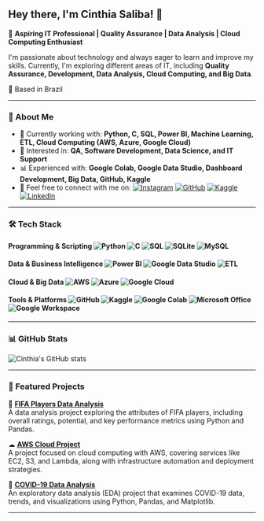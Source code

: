 ## Hey there, I'm Cinthia Saliba! 👋  

🎯 **Aspiring IT Professional | Quality Assurance | Data Analysis | Cloud Computing Enthusiast**  

I'm passionate about technology and always eager to learn and improve my skills. Currently, I'm exploring different areas of IT, including **Quality Assurance, Development, Data Analysis, Cloud Computing, and Big Data**.  

📍 Based in Brazil 

---

### 🚀 About Me  

- 🌱 Currently working with: **Python, C, SQL, Power BI, Machine Learning, ETL, Cloud Computing (AWS, Azure, Google Cloud)**  
- 🎯 Interested in: **QA, Software Development, Data Science, and IT Support**  
- 📊 Experienced with: **Google Colab, Google Data Studio, Dashboard Development, Big Data, GitHub, Kaggle**  
- 📩 Feel free to connect with me on:  [![Instagram](https://img.shields.io/badge/Instagram-%23E4405F.svg?&style=for-the-badge&logo=instagram&logoColor=white)](https://www.instagram.com/cmsaliba/)  [![GitHub](https://img.shields.io/badge/GitHub-%23121011.svg?&style=for-the-badge&logo=github&logoColor=white)](https://github.com/devcmsaliba) [![Kaggle](https://img.shields.io/badge/Kaggle-%23020C1B.svg?&style=for-the-badge&logo=kaggle&logoColor=white)](https://www.kaggle.com/cinthiamarcucisaliba)  [![LinkedIn](https://img.shields.io/badge/LinkedIn-%230077B5.svg?&style=for-the-badge&logo=linkedin&logoColor=white)](https://www.linkedin.com/in/cinthiamsaliba/)

---

### 🛠️ Tech Stack  

#### **Programming & Scripting**  ![Python](https://img.shields.io/badge/Python-%2314354C.svg?style=flat-square&logo=python)  ![C](https://img.shields.io/badge/C-%2300599C.svg?style=flat-square&logo=c)  ![SQL](https://img.shields.io/badge/SQL-%2307405e.svg?style=flat-square&logo=mysql)  ![SQLite](https://img.shields.io/badge/SQLite-%23003B57.svg?style=flat-square&logo=sqlite)  ![MySQL](https://img.shields.io/badge/MySQL-%2300f.svg?style=flat-square&logo=mysql)  

#### **Data & Business Intelligence**  ![Power BI](https://img.shields.io/badge/Power%20BI-%23F2C811.svg?style=flat-square&logo=powerbi)  ![Google Data Studio](https://img.shields.io/badge/Google%20Data%20Studio-%234285F4.svg?style=flat-square&logo=google-data-studio)  ![ETL](https://img.shields.io/badge/ETL-%234285F4.svg?style=flat-square)  

#### **Cloud & Big Data**  ![AWS](https://img.shields.io/badge/AWS-%23FF9900.svg?style=flat-square&logo=amazon-aws)  ![Azure](https://img.shields.io/badge/Microsoft%20Azure-%230072C6.svg?style=flat-square&logo=microsoft-azure)  ![Google Cloud](https://img.shields.io/badge/Google%20Cloud-%234285F4.svg?style=flat-square&logo=google-cloud)  

#### **Tools & Platforms**  ![GitHub](https://img.shields.io/badge/GitHub-%23121011.svg?style=flat-square&logo=github)  ![Kaggle](https://img.shields.io/badge/Kaggle-%23020C1B.svg?style=flat-square&logo=kaggle)  ![Google Colab](https://img.shields.io/badge/Google%20Colab-%23F9AB00.svg?style=flat-square&logo=google-colab)  ![Microsoft Office](https://img.shields.io/badge/Microsoft%20Office-%23D83B01.svg?style=flat-square&logo=microsoft-office)  ![Google Workspace](https://img.shields.io/badge/Google%20Workspace-%234285F4.svg?style=flat-square&logo=google-workspace)

---

### 📊 GitHub Stats  

![Cinthia's GitHub stats](https://github-readme-stats.vercel.app/api?username=devcmsaliba&theme=gruvbox&show_icons=true)  

---

### 📌 Featured Projects  

🚀 **[FIFA Players Data Analysis](https://github.com/devcmsaliba/FifaPlayers-Project)**  
A data analysis project exploring the attributes of FIFA players, including overall ratings, potential, and key performance metrics using Python and Pandas.  

☁ **[AWS Cloud Project](https://github.com/devcmsaliba/AWS-Project)**  
A project focused on cloud computing with AWS, covering services like EC2, S3, and Lambda, along with infrastructure automation and deployment strategies.  

🦠 **[COVID-19 Data Analysis](https://github.com/devcmsaliba/Covid-Project)**  
An exploratory data analysis (EDA) project that examines COVID-19 data, trends, and visualizations using Python, Pandas, and Matplotlib.  

---
